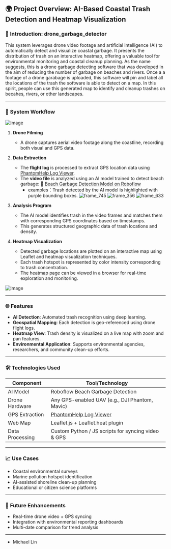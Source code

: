 ## 🌍 Project Overview: **AI-Based Coastal Trash Detection and Heatmap Visualization**

### 📌 **Introduction: drone_garbage_detector** 

This system leverages drone video footage and artificial intelligence (AI) to automatically detect and visualize coastal garbage. It presents the distribution of trash on an interactive heatmap, offering a valuable tool for environmental monitoring and coastal cleanup planning.
As the name suggests, this is a drone garbage detecting software that was developed in the aim of reducing the number of garbage on beaches and rivers. Once a a footage of a drone garabage is uploaded, this software will pin and label all the locations of the trash the software is able to detect on a map. In this spirit, people can use this generated map to identify and cleanup trashes on becahes, rivers, or other landscapes. 

---

### 🧭 **System Workflow**

![image](https://hackmd.io/_uploads/H1iyG2RUle.png)


1. **Drone Filming**

   * A drone captures aerial video footage along the coastline, recording both visual and GPS data.

2. **Data Extraction**

   * The **flight log** is processed to extract GPS location data using [PhantomHelp Log Viewer](https://www.phantomhelp.com/logviewer/).
   * The **video file** is analyzed using an AI model trained to detect beach garbage:
     🔗 [Beach Garbage Detection Model on Roboflow](https://universe.roboflow.com/litter-beach-detection/beach-garbage/model/1)
     - examples：Trash detected by the AI model is highlighted with purple bounding boxes.
     ![frame_745](https://hackmd.io/_uploads/BkQqXhC8gx.jpg)
     ![frame_356](https://hackmd.io/_uploads/Hy5VX20Ill.jpg)
     ![frame_633](https://hackmd.io/_uploads/SJrUm3A8ex.jpg)

     

3. **Analysis Program**

   * The AI model identifies trash in the video frames and matches them with corresponding GPS coordinates based on timestamps.
   * This generates structured geographic data of trash locations and density.

4. **Heatmap Visualization**

   * Detected garbage locations are plotted on an interactive map using Leaflet and heatmap visualization techniques.
   * Each trash hotspot is represented by color intensity corresponding to trash concentration.
   * The heatmap page can be viewed in a browser for real-time exploration and monitoring.
  
![image](https://hackmd.io/_uploads/Bkn4f308xe.png)


---

### 🌐 **Features**

* **AI Detection**: Automated trash recognition using deep learning.
* **Geospatial Mapping**: Each detection is geo-referenced using drone flight logs.
* **Heatmap View**: Trash density is visualized on a live map with zoom and pan features.
* **Environmental Application**: Supports environmental agencies, researchers, and community clean-up efforts.

---

### 🛠️ **Technologies Used**

| Component       | Tool/Technology                                    |
| --------------- | -------------------------------------------------- |
| AI Model        | Roboflow Beach Garbage Detection                   |
| Drone Hardware  | Any GPS-enabled UAV (e.g., DJI Phantom, Mavic)     |
| GPS Extraction  | [PhantomHelp Log Viewer](https://phantomhelp.com)  |
| Web Map         | Leaflet.js + Leaflet.heat plugin                   |
| Data Processing | Custom Python / JS scripts for syncing video & GPS |

---

### 📈 **Use Cases**

* Coastal environmental surveys
* Marine pollution hotspot identification
* AI-assisted shoreline clean-up planning
* Educational or citizen science platforms

---

### 🧾 **Future Enhancements**

* Real-time drone video + GPS syncing
* Integration with environmental reporting dashboards
* Multi-date comparison for trend analysis

---
- Michael Lin 
